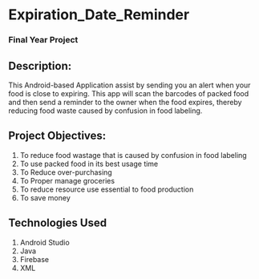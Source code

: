 # Expiration_Date_Reminder
### Final Year Project
## Description:
This Android-based Application assist by sending you an alert when your food is close to expiring. This
app will scan the barcodes of packed food and then send a reminder to the owner when the food expires,
thereby reducing food waste caused by confusion in food labeling.
## Project Objectives:
1. To reduce food wastage that is caused by confusion in food labeling
2. To use packed food in its best usage time
3. To Reduce over-purchasing
4. To Proper manage groceries
5. To reduce resource use essential to food production
6. To save money
## Technologies Used
1. Android Studio
2. Java
3. Firebase
4. XML
